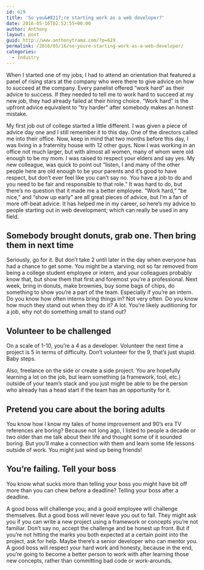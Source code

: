 ```yaml
---
id: 619
title: 'So you&#8217;re starting work as a web developer?'
date: 2016-05-16T02:52:55+00:00
author: Anthony
layout: post
guid: http://www.anthonytrama.com/?p=619
permalink: /2016/05/16/so-youre-starting-work-as-a-web-developer/
categories:
  - Industry
---
```

When I started one of my jobs, I had to attend an orientation that featured a panel of rising stars at the company who were there to give advice on how to succeed at the company. Every panelist offered &#8220;work hard&#8221; as their advice to success. If they needed to tell me to work hard to succeed at my new job, they had already failed at their hiring choice. &#8220;Work hard&#8221; is the upfront advice equivalent to &#8220;try harder&#8221; after somebody makes an honest mistake. 

My first job out of college started a little different. I was given a piece of advice day one and I still remember it to this day. One of the directors called me into their office. Now, keep in mind that two months before this day, I was living in a fraternity house with 12 other guys. Now I was working in an office not much larger, but with almost all women, many of whom were old enough to be my mom. I was raised to respect your elders and say yes. My new colleague, was quick to point out &#8220;listen, I and many of the other people here are old enough to be your parents and it&#8217;s good to have respect, but don&#8217;t ever feel like you can&#8217;t say no. You have a job to do and you need to be fair and responsible to that role.&#8221; It was hard to do, but there&#8217;s no question that it made me a better employee. &#8220;Work hard,&#8221; &#8220;be nice,&#8221; and &#8220;show up early&#8221; are all great pieces of advice, but I&#8217;m a fan of more off-beat advice. It has helped me in my career, so here&#8217;s my advice to people starting out in web development; which can really be used in any field.

## Somebody brought donuts, grab one. Then bring them in next time

Seriously, go for it. But don&#8217;t take 2 until later in the day when everyone has had a chance to get some. You might be a starving, not so far removed from being a college student employee or intern, and your colleagues probably know that, but show them that first and foremost you&#8217;re a professional. Next week, bring in donuts, make brownies, buy some bags of chips, do something to show you&#8217;re a part of the team. Especially if you&#8217;re an intern. Do you know how often interns bring things in? Not very often. Do you know how much they stand out when they do it? A lot. You&#8217;re likely auditioning for a job, why not do something small to stand out?

## Volunteer to be challenged

On a scale of 1-10, you&#8217;re a 4 as a developer. Volunteer the next time a project is 5 in terms of difficulty. Don&#8217;t volunteer for the 9, that&#8217;s just stupid. Baby steps. 

Also, freelance on the side or create a side project. You are hopefully learning a lot on the job, but learn something (a framework, tool, etc.) outside of your team&#8217;s stack and you just might be able to be the person who already has a head start if the team has an opportunity for it. 

## Pretend you care about the boring adults

You know how I know my tales of home improvement and 90&#8217;s era TV references are boring? Because not long ago, I listed to people a decade or two older than me talk about their life and thought some of it sounded boring. But you&#8217;ll make a connection with them and learn some life lessons outside of work. You might just wind up being friends!

## You&#8217;re failing. Tell your boss

You know what sucks more than telling your boss you might have bit off more than you can chew before a deadline? Telling your boss after a deadline. 

A good boss will challenge you; and a good employee will challenge themselves. But a good boss will never leave you out to fail. They might ask you if you can write a new project using a framework or concepts you&#8217;re not familiar. Don&#8217;t say no, accept the challenge and be honest up front. But if you&#8217;re not hitting the marks you both expected at a certain point into the project, ask for help. Maybe there&#8217;s a senior developer who can mentor you. A good boss will respect your hard work and honesty, because in the end, you&#8217;re going to become a better person to work with after learning those new concepts, rather than committing bad code or work-arounds.